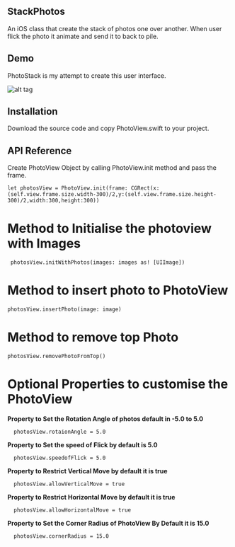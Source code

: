 ## StackPhotos

An iOS class that create the stack of photos one over another. When user flick the photo it animate and send it to back to pile.

## Demo

PhotoStack is my attempt to create this user interface.

![alt tag](https://media.giphy.com/media/Ln7JXDJUGlcS4/giphy.gif
)
## Installation

Download the source code and copy PhotoView.swift to your project.

## API Reference

Create PhotoView Object by calling PhotoView.init method and pass the frame.

    let photosView = PhotoView.init(frame: CGRect(x:(self.view.frame.size.width-300)/2,y:(self.view.frame.size.height-        300)/2,width:300,height:300))

 # Method to Initialise the photoview with Images

     photosView.initWithPhotos(images: images as! [UIImage])
  
 # Method to insert photo to PhotoView
 
    photosView.insertPhoto(image: image)

# Method to remove top Photo

    photosView.removePhotoFromTop()

# Optional Properties to customise the PhotoView

   
  **Property to Set the Rotation Angle of photos default in -5.0 to 5.0**
      
      photosView.rotaionAngle = 5.0
      
  **Property to Set the speed of Flick by default is 5.0**
      
      photosView.speedofFlick = 5.0
      
  **Property to Restrict Vertical Move by default it is true**
      
      photosView.allowVerticalMove = true
      
  **Property to Restrict Horizontal Move by default it is true**
      
      photosView.allowHorizontalMove = true
      
  **Property to Set the Corner Radius of PhotoView By Default it is 15.0**
      
      photosView.cornerRadius = 15.0
